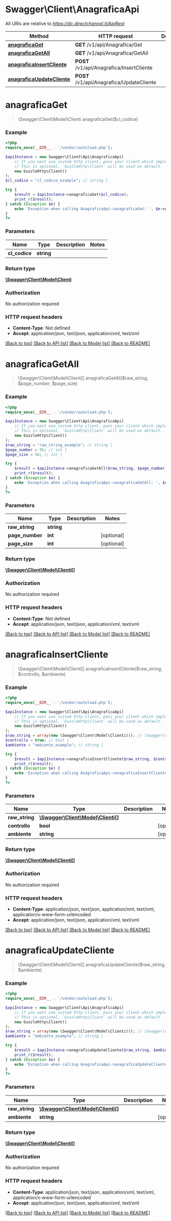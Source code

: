 # Swagger\Client\AnagraficaApi

All URIs are relative to *https://dc.directchannel.it/ApiRest*

Method | HTTP request | Description
------------- | ------------- | -------------
[**anagraficaGet**](AnagraficaApi.md#anagraficaGet) | **GET** /v1/api/Anagrafica/Get | 
[**anagraficaGetAll**](AnagraficaApi.md#anagraficaGetAll) | **GET** /v1/api/Anagrafica/GetAll | 
[**anagraficaInsertCliente**](AnagraficaApi.md#anagraficaInsertCliente) | **POST** /v1/api/Anagrafica/InsertCliente | 
[**anagraficaUpdateCliente**](AnagraficaApi.md#anagraficaUpdateCliente) | **POST** /v1/api/Anagrafica/UpdateCliente | 


# **anagraficaGet**
> \Swagger\Client\Model\Clienti anagraficaGet($cl_codice)



### Example
```php
<?php
require_once(__DIR__ . '/vendor/autoload.php');

$apiInstance = new Swagger\Client\Api\AnagraficaApi(
    // If you want use custom http client, pass your client which implements `GuzzleHttp\ClientInterface`.
    // This is optional, `GuzzleHttp\Client` will be used as default.
    new GuzzleHttp\Client()
);
$cl_codice = "cl_codice_example"; // string | 

try {
    $result = $apiInstance->anagraficaGet($cl_codice);
    print_r($result);
} catch (Exception $e) {
    echo 'Exception when calling AnagraficaApi->anagraficaGet: ', $e->getMessage(), PHP_EOL;
}
?>
```

### Parameters

Name | Type | Description  | Notes
------------- | ------------- | ------------- | -------------
 **cl_codice** | **string**|  |

### Return type

[**\Swagger\Client\Model\Clienti**](../Model/Clienti.md)

### Authorization

No authorization required

### HTTP request headers

 - **Content-Type**: Not defined
 - **Accept**: application/json, text/json, application/xml, text/xml

[[Back to top]](#) [[Back to API list]](../../README.md#documentation-for-api-endpoints) [[Back to Model list]](../../README.md#documentation-for-models) [[Back to README]](../../README.md)

# **anagraficaGetAll**
> \Swagger\Client\Model\Clienti[] anagraficaGetAll($raw_string, $page_number, $page_size)



### Example
```php
<?php
require_once(__DIR__ . '/vendor/autoload.php');

$apiInstance = new Swagger\Client\Api\AnagraficaApi(
    // If you want use custom http client, pass your client which implements `GuzzleHttp\ClientInterface`.
    // This is optional, `GuzzleHttp\Client` will be used as default.
    new GuzzleHttp\Client()
);
$raw_string = "raw_string_example"; // string | 
$page_number = 56; // int | 
$page_size = 56; // int | 

try {
    $result = $apiInstance->anagraficaGetAll($raw_string, $page_number, $page_size);
    print_r($result);
} catch (Exception $e) {
    echo 'Exception when calling AnagraficaApi->anagraficaGetAll: ', $e->getMessage(), PHP_EOL;
}
?>
```

### Parameters

Name | Type | Description  | Notes
------------- | ------------- | ------------- | -------------
 **raw_string** | **string**|  |
 **page_number** | **int**|  | [optional]
 **page_size** | **int**|  | [optional]

### Return type

[**\Swagger\Client\Model\Clienti[]**](../Model/Clienti.md)

### Authorization

No authorization required

### HTTP request headers

 - **Content-Type**: Not defined
 - **Accept**: application/json, text/json, application/xml, text/xml

[[Back to top]](#) [[Back to API list]](../../README.md#documentation-for-api-endpoints) [[Back to Model list]](../../README.md#documentation-for-models) [[Back to README]](../../README.md)

# **anagraficaInsertCliente**
> \Swagger\Client\Model\Clienti[] anagraficaInsertCliente($raw_string, $controllo, $ambiente)



### Example
```php
<?php
require_once(__DIR__ . '/vendor/autoload.php');

$apiInstance = new Swagger\Client\Api\AnagraficaApi(
    // If you want use custom http client, pass your client which implements `GuzzleHttp\ClientInterface`.
    // This is optional, `GuzzleHttp\Client` will be used as default.
    new GuzzleHttp\Client()
);
$raw_string = array(new \Swagger\Client\Model\Clienti()); // \Swagger\Client\Model\Clienti[] | 
$controllo = true; // bool | 
$ambiente = "ambiente_example"; // string | 

try {
    $result = $apiInstance->anagraficaInsertCliente($raw_string, $controllo, $ambiente);
    print_r($result);
} catch (Exception $e) {
    echo 'Exception when calling AnagraficaApi->anagraficaInsertCliente: ', $e->getMessage(), PHP_EOL;
}
?>
```

### Parameters

Name | Type | Description  | Notes
------------- | ------------- | ------------- | -------------
 **raw_string** | [**\Swagger\Client\Model\Clienti[]**](../Model/Clienti.md)|  |
 **controllo** | **bool**|  | [optional]
 **ambiente** | **string**|  | [optional]

### Return type

[**\Swagger\Client\Model\Clienti[]**](../Model/Clienti.md)

### Authorization

No authorization required

### HTTP request headers

 - **Content-Type**: application/json, text/json, application/xml, text/xml, application/x-www-form-urlencoded
 - **Accept**: application/json, text/json, application/xml, text/xml

[[Back to top]](#) [[Back to API list]](../../README.md#documentation-for-api-endpoints) [[Back to Model list]](../../README.md#documentation-for-models) [[Back to README]](../../README.md)

# **anagraficaUpdateCliente**
> \Swagger\Client\Model\Clienti[] anagraficaUpdateCliente($raw_string, $ambiente)



### Example
```php
<?php
require_once(__DIR__ . '/vendor/autoload.php');

$apiInstance = new Swagger\Client\Api\AnagraficaApi(
    // If you want use custom http client, pass your client which implements `GuzzleHttp\ClientInterface`.
    // This is optional, `GuzzleHttp\Client` will be used as default.
    new GuzzleHttp\Client()
);
$raw_string = array(new \Swagger\Client\Model\Clienti()); // \Swagger\Client\Model\Clienti[] | 
$ambiente = "ambiente_example"; // string | 

try {
    $result = $apiInstance->anagraficaUpdateCliente($raw_string, $ambiente);
    print_r($result);
} catch (Exception $e) {
    echo 'Exception when calling AnagraficaApi->anagraficaUpdateCliente: ', $e->getMessage(), PHP_EOL;
}
?>
```

### Parameters

Name | Type | Description  | Notes
------------- | ------------- | ------------- | -------------
 **raw_string** | [**\Swagger\Client\Model\Clienti[]**](../Model/Clienti.md)|  |
 **ambiente** | **string**|  | [optional]

### Return type

[**\Swagger\Client\Model\Clienti[]**](../Model/Clienti.md)

### Authorization

No authorization required

### HTTP request headers

 - **Content-Type**: application/json, text/json, application/xml, text/xml, application/x-www-form-urlencoded
 - **Accept**: application/json, text/json, application/xml, text/xml

[[Back to top]](#) [[Back to API list]](../../README.md#documentation-for-api-endpoints) [[Back to Model list]](../../README.md#documentation-for-models) [[Back to README]](../../README.md)

